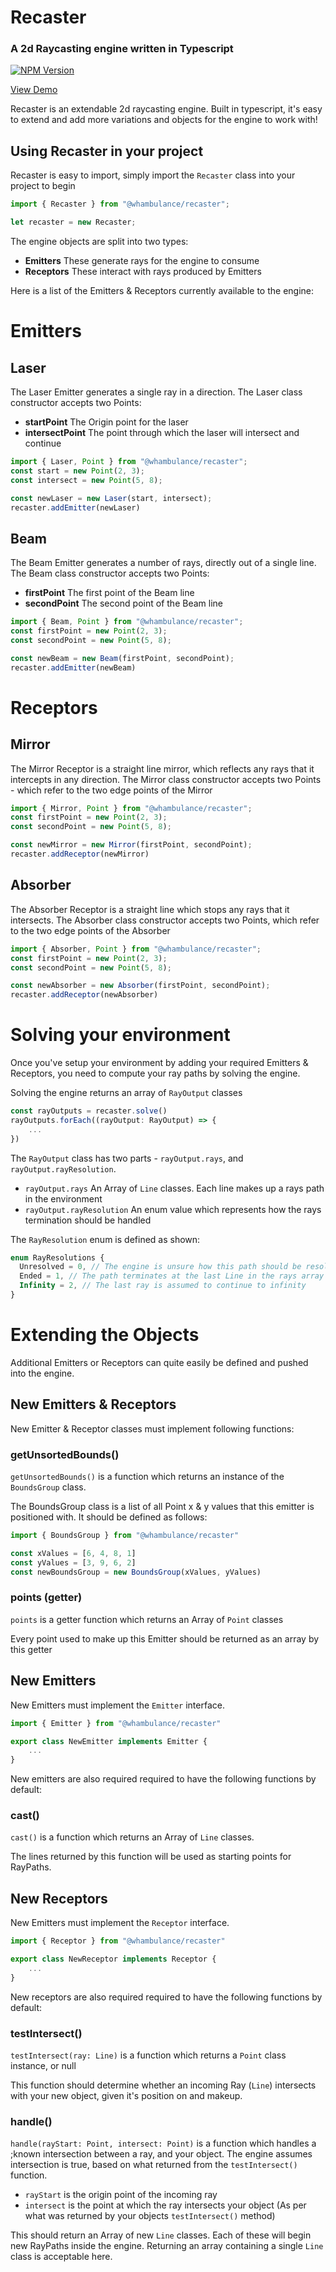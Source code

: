 # Recaster
### A 2d Raycasting engine written in Typescript

[![NPM Version][npm-image]][npm-url]

[View Demo](https://jackbrooker.me/projects/recaster)

Recaster is an extendable 2d raycasting engine. Built in typescript, it's easy to extend and add more variations and objects for the engine to work with!
## Using Recaster in your project
Recaster is easy to import, simply import the `Recaster` class into your project to begin

```ts
import { Recaster } from "@whambulance/recaster";

let recaster = new Recaster;
```

The engine objects are split into two types:

* **Emitters** These generate rays for the engine to consume
* **Receptors** These interact with rays produced by Emitters

Here is a list of the Emitters & Receptors currently available to the engine:
# Emitters
## Laser
The Laser Emitter generates a single ray in a direction. The Laser class constructor accepts two Points:
* **startPoint** The Origin point for the laser
* **intersectPoint** The point through which the laser will intersect and continue
```ts
import { Laser, Point } from "@whambulance/recaster";
const start = new Point(2, 3);
const intersect = new Point(5, 8);

const newLaser = new Laser(start, intersect);
recaster.addEmitter(newLaser)
```
## Beam
The Beam Emitter generates a number of rays, directly out of a single line. The Beam class constructor accepts two Points:
* **firstPoint** The first point of the Beam line
* **secondPoint** The second point of the Beam line
```ts
import { Beam, Point } from "@whambulance/recaster";
const firstPoint = new Point(2, 3);
const secondPoint = new Point(5, 8);

const newBeam = new Beam(firstPoint, secondPoint);
recaster.addEmitter(newBeam)
```
# Receptors
## Mirror
The Mirror Receptor is a straight line mirror, which reflects any rays that it intercepts in any direction. The Mirror class constructor accepts two Points - which refer to the two edge points of the Mirror
```ts
import { Mirror, Point } from "@whambulance/recaster";
const firstPoint = new Point(2, 3);
const secondPoint = new Point(5, 8);

const newMirror = new Mirror(firstPoint, secondPoint);
recaster.addReceptor(newMirror)
``` 
## Absorber
The Absorber Receptor is a straight line which stops any rays that it intersects. The Absorber class constructor accepts two Points, which refer to the two edge points of the Absorber
```ts
import { Absorber, Point } from "@whambulance/recaster";
const firstPoint = new Point(2, 3);
const secondPoint = new Point(5, 8);

const newAbsorber = new Absorber(firstPoint, secondPoint);
recaster.addReceptor(newAbsorber)
``` 
# Solving your environment
Once you've setup your environment by adding your required Emitters & Receptors, you need to compute your ray paths by solving the engine.

Solving the engine returns an array of `RayOutput` classes

```ts
const rayOutputs = recaster.solve()
rayOutputs.forEach((rayOutput: RayOutput) => {
    ...
})
```

The `RayOutput` class has two parts - `rayOutput.rays`, and `rayOutput.rayResolution`.

* `rayOutput.rays` An Array of `Line` classes. Each line makes up a rays path in the environment
* `rayOutput.rayResolution` An enum value which represents how the rays termination should be handled

The `RayResolution` enum is defined as shown:
```ts
enum RayResolutions {
  Unresolved = 0, // The engine is unsure how this path should be resolved. There was likely an error processing the path
  Ended = 1, // The path terminates at the last Line in the rays array
  Infinity = 2, // The last ray is assumed to continue to infinity 
}
```
# Extending the Objects
Additional Emitters or Receptors can quite easily be defined and pushed into the engine. 
## New Emitters & Receptors
New Emitter & Receptor classes must implement following functions:
### getUnsortedBounds()
`getUnsortedBounds()` is a function which returns an instance of the `BoundsGroup` class.

The BoundsGroup class is a list of all Point x & y values that this emitter is positioned with. It should be defined as follows:

```ts
import { BoundsGroup } from "@whambulance/recaster"

const xValues = [6, 4, 8, 1]
const yValues = [3, 9, 6, 2]
const newBoundsGroup = new BoundsGroup(xValues, yValues)
```
### points (getter)
`points` is a getter function which returns an Array of `Point` classes

Every point used to make up this Emitter should be returned as an array by this getter 
## New Emitters
New Emitters must implement the `Emitter` interface.

```ts
import { Emitter } from "@whambulance/recaster"

export class NewEmitter implements Emitter {
    ...
}
```
New emitters are also required required to have the following functions by default:
### cast()
`cast()` is a function which returns an Array of `Line` classes.

The lines returned by this function will be used as starting points for RayPaths.
### 
## New Receptors
New Emitters must implement the `Receptor` interface.

```ts
import { Receptor } from "@whambulance/recaster"

export class NewReceptor implements Receptor {
    ...
}
```
New receptors are also required required to have the following functions by default:
### testIntersect()
`testIntersect(ray: Line)` is a function which returns a `Point` class instance, or null

This function should determine whether an incoming Ray (`Line`) intersects with your new object, given it's position on and makeup.

### handle()
`handle(rayStart: Point, intersect: Point)` is a function which handles a ;known intersection between a ray, and your object. The engine assumes intersection is true, based on what returned from the `testIntersect()` function.

* `rayStart` is the origin point of the incoming ray
* `intersect` is the point at which the ray intersects your object (As per what was returned by your objects `testIntersect()` method)

This should return an Array of new `Line` classes. Each of these will begin new RayPaths inside the engine. Returning an array containing a single `Line` class is acceptable here.

[npm-image]: https://img.shields.io/npm/v/@whambulance/recaster.svg?style=flat-square
[npm-url]: https://www.npmjs.com/package/@whambulance/recaster
